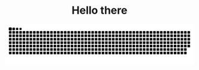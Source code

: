 <div align="center">
<span>
<h1>Hello there</h1>
</span>
</div>

<div align="center">
<a href="https://danidrd.com/"><img src="assets/snake.svg" alt="snake"></a>
</div>
